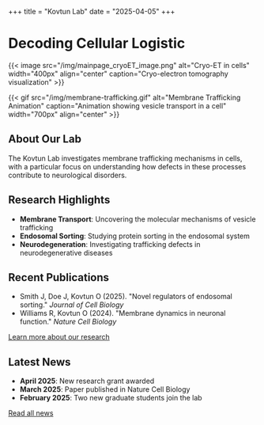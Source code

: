 +++
title = "Kovtun Lab"
date = "2025-04-05"
+++

# Decoding Cellular Logistic

{{< image src="/img/mainpage_cryoET_image.png" alt="Cryo-ET in cells" width="400px" align="center" caption="Cryo-electron tomography visualization" >}}

{{< gif src="/img/membrane-trafficking.gif" alt="Membrane Trafficking Animation" caption="Animation showing vesicle transport in a cell" width="700px" align="center" >}}

## About Our Lab

The Kovtun Lab investigates membrane trafficking mechanisms in cells, with a particular focus on understanding how defects in these processes contribute to neurological disorders.

## Research Highlights

- **Membrane Transport**: Uncovering the molecular mechanisms of vesicle trafficking
- **Endosomal Sorting**: Studying protein sorting in the endosomal system
- **Neurodegeneration**: Investigating trafficking defects in neurodegenerative diseases

## Recent Publications

- Smith J, Doe J, Kovtun O (2025). "Novel regulators of endosomal sorting." *Journal of Cell Biology*
- Williams R, Kovtun O (2024). "Membrane dynamics in neuronal function." *Nature Cell Biology*

[Learn more about our research](/research)

## Latest News

- **April 2025**: New research grant awarded
- **March 2025**: Paper published in Nature Cell Biology
- **February 2025**: Two new graduate students join the lab

[Read all news](/blog)